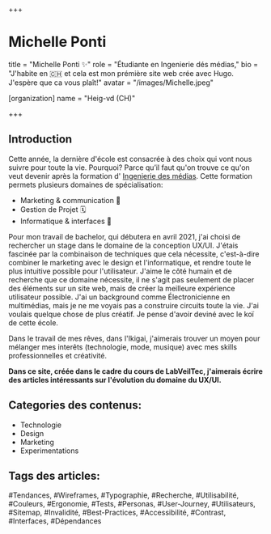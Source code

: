 +++
# Michelle Ponti
title = "Michelle Ponti ✨"
role = "Étudiante en Ingenierie dés médias,"
bio = "J'habite en 🇨🇭 et cela est mon prémière site web crée avec Hugo. J'espère que ca vous plaît!"
avatar = "/images/Michelle.jpeg"

[organization]
  name = "Heig-vd (CH)"

+++
## Introduction

Cette année, la dernière d'école est consacrée à des choix qui vont nous suivre pour toute la vie. Pourquoi? Parce qu’il faut qu'on trouve ce qu'on veut devenir après la formation d' [Ingenierie des médias](https://im.heig-vd.ch). Cette formation permets plusieurs domaines de spécialisation:

- Marketing & communication 📣
- Gestion de Projet 🗓
- Informatique & interfaces 📲

Pour mon travail de bachelor, qui débutera en avril 2021, j'ai choisi de rechercher un stage dans le domaine de la conception UX/UI. J'étais fascinée par la combinaison de techniques que cela nécessite, c'est-à-dire combiner le marketing avec le design et l'informatique, et rendre toute le plus intuitive possible pour l'utilisateur. J'aime le côté humain et de recherche que ce domaine nécessite, il ne s'agit pas seulement de placer des éléments sur un site web, mais de créer la meilleure expérience utilisateur possible. J'ai un background comme Électronicienne en multimédias, mais je ne me voyais pas a construire circuits toute la vie. J'ai voulais quelque chose de plus créatif. 
Je pense d'avoir deviné avec le koï de cette école. 

Dans le travail de mes rêves, dans l'Ikigai, j'aimerais trouver un moyen pour mélanger mes interêts (technologie, mode, musique) avec mes skills professionnelles et créativité.

**Dans ce site, créée dans le cadre du cours de LabVeilTec, j'aimerais écrire des articles intéressants sur l'évolution du domaine du UX/UI.**

## **Categories des contenus:**
- Technologie
- Design
- Marketing
- Experimentations

## **Tags des articles:** 
#Tendances, #Wireframes, #Typographie, #Recherche, #Utilisabilité, #Couleurs, #Ergonomie, #Tests, #Personas, #User-Journey, #Utilisateurs, #Sitemap, #Invalidité, #Best-Practices, #Accessibilité, #Contrast, #Interfaces, #Dépendances

